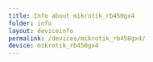 ```yaml
---
title: Info about mikrotik_rb450gx4
folder: info
layout: deviceinfo
permalink: /devices/mikrotik_rb450gx4/
device: mikrotik_rb450gx4
---
```

